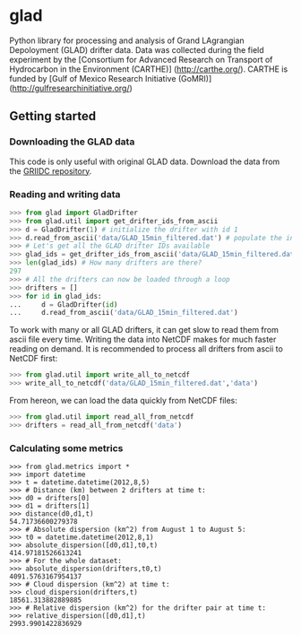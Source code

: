 # glad

Python library for processing and analysis of 
Grand LAgrangian Depoloyment (GLAD) drifter data.
Data was collected during the field experiment by the
[Consortium for Advanced Research on Transport 
of Hydrocarbon in the Environment (CARTHE)]
(http://carthe.org/).
CARTHE is funded by [Gulf of Mexico Research Initiative (GoMRI)]
(http://gulfresearchinitiative.org/)

## Getting started

### Downloading the GLAD data

This code is only useful with original GLAD data.
Download the data from the [GRIIDC repository](https://data.gulfresearchinitiative.org/data/R1.x134.073:0004).

### Reading and writing data

```python
>>> from glad import GladDrifter
>>> from glad.util import get_drifter_ids_from_ascii
>>> d = GladDrifter(1) # initialize the drifter with id 1
>>> d.read_from_ascii('data/GLAD_15min_filtered.dat') # populate the instance with data
>>> # Let's get all the GLAD drifter IDs available
>>> glad_ids = get_drifter_ids_from_ascii('data/GLAD_15min_filtered.dat')
>>> len(glad_ids) # How many drifters are there?
297
>>> # All the drifters can now be loaded through a loop
>>> drifters = []
>>> for id in glad_ids:
...     d = GladDrifter(id)
...     d.read_from_ascii('data/GLAD_15min_filtered.dat')
```
To work with many or all GLAD drifters, it can get slow to read them
from ascii file every time. Writing the data into NetCDF makes for much
faster reading on demand. It is recommended to process all drifters from 
ascii to NetCDF first:
```python
>>> from glad.util import write_all_to_netcdf
>>> write_all_to_netcdf('data/GLAD_15min_filtered.dat','data')
```
From hereon, we can load the data quickly from NetCDF files:
```python
>>> from glad.util import read_all_from_netcdf
>>> drifters = read_all_from_netcdf('data')
```

### Calculating some metrics

```
>>> from glad.metrics import *
>>> import datetime
>>> t = datetime.datetime(2012,8,5)
>>> # Distance (km) between 2 drifters at time t:
>>> d0 = drifters[0]
>>> d1 = drifters[1]
>>> distance(d0,d1,t)
54.71736600279378
>>> # Absolute dispersion (km^2) from August 1 to August 5:
>>> t0 = datetime.datetime(2012,8,1)
>>> absolute_dispersion([d0,d1],t0,t)
414.97181526613241
>>> # For the whole dataset:
>>> absolute_dispersion(drifters,t0,t)
4091.5763167954137
>>> # Cloud dispersion (km^2) at time t:
>>> cloud_dispersion(drifters,t)
18561.313882889885
>>> # Relative dispersion (km^2) for the drifter pair at time t:
>>> relative_dispersion([d0,d1],t)
2993.9901422836929
```
